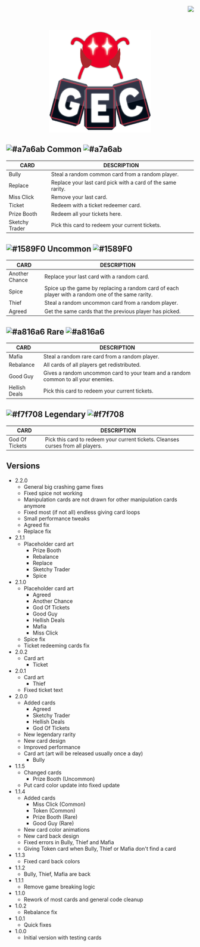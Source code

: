 ﻿<p align="right"> 
<a href="https://www.paypal.com/paypalme/otdan">
<img src="https://raw.githubusercontent.com/aha999/DonateButtons/master/Paypal.png" height="65" />
</a>
</p>
‎<p align="center"> 
<img src="https://github.com/otDan/GameEnhancementCards/blob/master/GameEnhancementCards/icon-full.png?raw=true" height="275" />
</p>

## ![#a7a6ab](https://via.placeholder.com/25/a7a6ab/000000?text=+) Common ![#a7a6ab](https://via.placeholder.com/25/a7a6ab/000000?text=+)

| CARD | DESCRIPTION |
| - | - |
| Bully | Steal a random common card from a random player. |
| Replace | Replace your last card pick with a card of the same rarity. |
| Miss Click | Remove your last card. |
| Ticket | Redeem with a ticket redeemer card. |
| Prize Booth | Redeem all your tickets here. |
| Sketchy Trader | Pick this card to redeem your current tickets. |

## ![#1589F0](https://via.placeholder.com/25/1589F0/000000?text=+) Uncommon ![#1589F0](https://via.placeholder.com/25/1589F0/000000?text=+)

| CARD | DESCRIPTION |
| - | - |
| Another Chance | Replace your last card with a random card. |
| Spice | Spice up the game by replacing a random card of each player with a random one of the same rarity. |
| Thief | Steal a random uncommon card from a random player. |
| Agreed | Get the same cards that the previous player has picked. |

## ![#a816a6](https://via.placeholder.com/25/a816a6/000000?text=+) Rare ![#a816a6](https://via.placeholder.com/25/a816a6/000000?text=+)

| CARD | DESCRIPTION |
| - | - |
| Mafia | Steal a random rare card from a random player. |
| Rebalance | All cards of all players get redistributed. |
| Good Guy | Gives a random uncommon card to your team and a random common to all your enemies. |
| Hellish Deals | Pick this card to redeem your current tickets. |

## ![#f7f708](https://via.placeholder.com/25/f7f708/000000?text=+) Legendary ![#f7f708](https://via.placeholder.com/25/f7f708/000000?text=+)

| CARD | DESCRIPTION |
| - | - |
| God Of Tickets | Pick this card to redeem your current tickets. Cleanses curses from all players. |

## Versions
- 2.2.0
  - General big crashing game fixes
  - Fixed spice not working
  - Manipulation cards are not drawn for other manipulation cards anymore
  - Fixed most (if not all) endless giving card loops
  - Small performance tweaks
  - Agreed fix
  - Replace fix
- 2.1.1
  - Placeholder card art
    - Prize Booth
    - Rebalance
    - Replace
    - Sketchy Trader
    - Spice
- 2.1.0
  - Placeholder card art
    - Agreed
    - Another Chance
    - God Of Tickets
    - Good Guy
    - Hellish Deals
    - Mafia
    - Miss Click
   - Spice fix
   - Ticket redeeming cards fix
- 2.0.2
  - Card art
    - Ticket
- 2.0.1
  - Card art
    - Thief
  - Fixed ticket text
- 2.0.0
  - Added cards
    - Agreed
    - Sketchy Trader
    - Hellish Deals
    - God Of Tickets
  - New legendary rarity 
  - New card design 
  - Improved performance
  - Card art (art will be released usually once a day)
    - Bully
- 1.1.5
  - Changed cards
    - Prize Booth (Uncommon)
  - Put card color update into fixed update
- 1.1.4
  - Added cards 
    - Miss Click (Common)
    - Token (Common)
    - Prize Booth (Rare)
    - Good Guy (Rare)
  - New card color animations
  - New card back design
  - Fixed errors in Bully, Thief and Mafia
  - Giving Token card when Bully, Thief or Mafia don't find a card
- 1.1.3 
  - Fixed card back colors
- 1.1.2 
  - Bully, Thief, Mafia are back
- 1.1.1 
  - Remove game breaking logic
- 1.1.0 
  - Rework of most cards and general code cleanup
- 1.0.2 
  - Rebalance fix
- 1.0.1 
  - Quick fixes
- 1.0.0
  - Initial version with testing cards